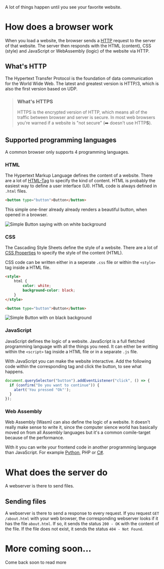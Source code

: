 A lot of things happen until you see your favorite website.

# How does a browser work

When you load a website, the browser sends a [HTTP](#whats-http) request to the
server of that website. The server then responds with the HTML (content), CSS
(style) and JavaScript or WebAssembly (logic) of the website via HTTP.

## What's HTTP

The Hypertext Transfer Protocol is the foundation of data communication for the
World Wide Web. The latest and greatest version is HTTP/3, which is also the
first version based on UDP.

> ### What's HTTPS
>
> HTTPS is the encrypted version of HTTP, which means all of the traffic between
> browser and server is secure. In most web browsers you're warned if a website
> is "not secure" (➡️ doesn't use HTTP**S**).

## Supported programming languages

A common browser only supports 4 programming languages.

### HTML

The Hypertext Markup Language defines the content of a website. There are a lot
of [HTML-Tag](https://www.w3schools.com/TAGs/) to specify the kind of content.
HTML is probably the easiest way to define a user interface (UI). HTML code is
always defined in `.html` files.

```html
<button type="button">Button</button>
```

This simple one-liner already already renders a beautiful button, when opened in
a browser.

![Simple Button saying with on white background](/img/blog/html-button.png)

### CSS

The Cascading Style Sheets define the style of a website. There are a lot of
[CSS Properties](https://www.w3schools.com/cssref/) to specify the style of the
content (HTML).

CSS code can be written either in a seperate `.css` file or within the `<style>`
tag inside a HTML file.

```html
<style>
	html {
		color: white;
		background-color: black;
	}
</style>

<button type="button">Button</button>
```

![Simple Button with on black background](/img/blog/html-button-css.png)

### JavaScript

JavaScript defines the logic of a website. JavaScript is a full fletched
programming language with all the things you need. It can either be writting
within the `<script>` tag inside a HTML file or in a separate `.js` file.

With JavaScript you can make the website interactive. Add the following code
within the corresponding tag and click the button, to see what happens.

```js
document.querySelector("button").addEventListener("click", () => {
  if (confirm("Do you want to continue")) {
    alert('You pressed "Ok"');
  }
});
```

### Web Assembly

Web Assembly (Wasm) can also define the logic of a website. It doesn't really
make sense to write it, since the computer sience world has basically moved on
from all Assembly languages but it's a common comile-target because of the
performance.

With it you can write your frontend code in another programming language than
JavaScript. For example [Python](https://pyscript.net), PHP or
[C#](https://learn.microsoft.com/en-us/aspnet/core/blazor/?view=aspnetcore-7.0).

# What does the server do

A webserver is there to send files.

## Sending files

A webserver is there to send a response to every request. If you request
`GET /about.html` with your web browser, the corresponding webserver looks if it
has the file `about.html`. If so, it sends the status `200 - OK` with the
content of the file. If the file does not exist, it sends the status
`404 - Not Found`.

# More coming soon...

Come back soon to read more

<!-- ## Headers, Cookies, Content -->
